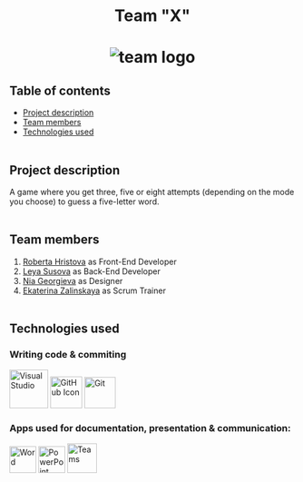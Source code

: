 <h1 align = center> Team "X" <h1>
<div align="center"> <img src="team-logo.jpg" alt="team logo" /> </div>

## Table of contents
* [Project description](#description)<br>
* [Team members](#teamMembers)<br>
* [Technologies used](#technologies)
<br></br>

## Project description <a name="description">
A game where you get three, five or eight attempts (depending on the mode you choose) to guess a five-letter word.
<br></br>

## Team members <a name="teamMembers"></a>
1. [Roberta Hristova](https://github.com/RFHristova23) as Front-End Developer
2. [Leya Susova](https://github.com/LESusova23) as Back-End Developer
3. [Nia Georgieva](https://github.com/NGGeorgieva23) as Designer
4. [Ekaterina Zalinskaya](https://github.com/EDZalinskaya23) as Scrum Trainer
<br></br>

## Technologies used <a name="technologies"></a>
### Writing code & commiting
<a href="https://visualstudio.com/"><img src="visualStudio.png" alt="Visual Studio" width="68"/></a>
<a href="https://github.com/"><img src="github.png" alt="GitHub Icon" width="56"/></a>
<a href="https://git-scm.com/"><img src="git-logo.png" alt="Git" width="55"/></a>
### Apps used for documentation, presentation & communication:
<a href="https://www.microsoft.com/en-us/microsoft-365/word?msockid=2e0aaed6218768a7173cba0c202169df"><img src="wordIcon.png" alt="Word" width="47"/></a>
<a href="https://www.microsoft.com/en-us/microsoft-365/powerpoint?msockid=2e0aaed6218768a7173cba0c202169df"><img src="powerPointIcon.png" alt="PowerPoint" width="47"/></a>
<a href="https://www.microsoft.com/en-us/microsoft-teams/log-in?msockid=2e0aaed6218768a7173cba0c202169df"><img src="teamsIcon.png" alt="Teams" width="52"/></a>
